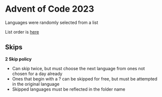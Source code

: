 # Advent of Code 2023
Languages were randomly selected from a list

List order is [here](./languages.txt)

## Skips
**2 Skip policy**
- Can skip twice, but must choose the next language from ones not chosen for a day already
- Ones that begin with a ? can be skipped for free, but must be attempted in the original language
- Skipped languages must be reflected in the folder name

